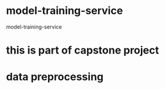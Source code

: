# model-training-service
model-training-service
# this is part of capstone project
# data preprocessing
